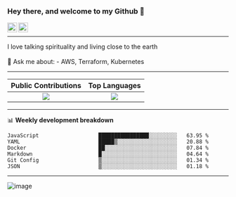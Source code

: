 ### Hey there, and welcome to my Github 👋

<a href="https://www.linkedin.com/in/ibrahiem-mohammad/" target="_blank">
  <img align="left" alt="Ibrahiem's LinkdeIn" width="22px" src="https://cdn.worldvectorlogo.com/logos/linkedin-icon-2.svg"/>
</a>
<a href="https://imohammd.netlify.app/" target="_blank">
  <img align="left" alt="Ibrahiem's Website" width="22px" src="https://cdn.worldvectorlogo.com/logos/netlify.svg"/>
</a>
<br>
<hr>
I love talking spirituality and living close to the earth
<br>
<br>
💬 Ask me about: 
- AWS, Terraform, Kubernetes

-------

Public Contributions             |  Top Languages
:-------------------------:|:-------------------------:
![](https://github-readme-stats.vercel.app/api?username=ibrahiem96&show_icons=true&count_private=true&bg_color=30,e96443,904e95&title_color=fff&text_color=fff)  |  ![](https://github-readme-stats.vercel.app/api/top-langs/?username=ibrahiem96&layout=compact&bg_color=30,e96443,904e95&title_color=fff&text_color=fff&hide=html,css)

-------
📊 **Weekly development breakdown**
<!--START_SECTION:waka-->

```text
JavaScript                   ████████████████░░░░░░░░░   63.95 %
YAML                         █████▒░░░░░░░░░░░░░░░░░░░   20.88 %
Docker                       ██░░░░░░░░░░░░░░░░░░░░░░░   07.84 %
Markdown                     █░░░░░░░░░░░░░░░░░░░░░░░░   04.64 %
Git Config                   ▒░░░░░░░░░░░░░░░░░░░░░░░░   01.34 %
JSON                         ▒░░░░░░░░░░░░░░░░░░░░░░░░   01.18 %
```

<!--END_SECTION:waka-->
-------









<!--Pokemon Sprite-->
![image](https://raw.githubusercontent.com/PokeAPI/sprites/master/sprites/pokemon/373.png)